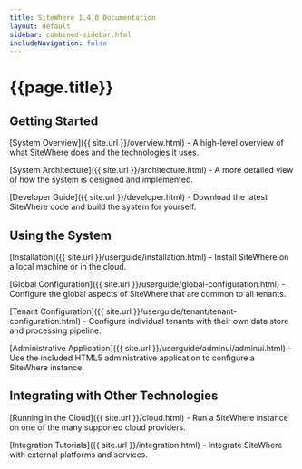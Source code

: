 ```yaml
---
title: SiteWhere 1.4.0 Documentation
layout: default
sidebar: combined-sidebar.html
includeNavigation: false
---
```


# {{page.title}}

## Getting Started

[System Overview]({{ site.url }}/overview.html) - A high-level overview of what SiteWhere does
and the technologies it uses.

[System Architecture]({{ site.url }}/architecture.html) - A more detailed view of how the system is
designed and implemented.

[Developer Guide]({{ site.url }}/developer.html) - Download the latest SiteWhere code and build
the system for yourself.

## Using the System

[Installation]({{ site.url }}/userguide/installation.html) - Install SiteWhere on a local machine
or in the cloud.

[Global Configuration]({{ site.url }}/userguide/global-configuration.html) - Configure the global 
aspects of SiteWhere that are common to all tenants.

[Tenant Configuration]({{ site.url }}/userguide/tenant/tenant-configuration.html) - Configure individual
tenants with their own data store and processing pipeline.

[Administrative Application]({{ site.url }}/userguide/adminui/adminui.html) - Use the included HTML5
administrative application to configure a SiteWhere instance.

## Integrating with Other Technologies

[Running in the Cloud]({{ site.url }}/cloud.html) - Run a SiteWhere instance on one of the many supported
cloud providers.

[Integration Tutorials]({{ site.url }}/integration.html) - Integrate SiteWhere with external platforms 
and services.
